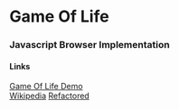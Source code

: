 # Game Of Life
### Javascript Browser Implementation
#### Links
[Game Of Life Demo](https://mayoujin.github.io/gol)  
[Wikipedia](https://en.wikipedia.org/wiki/Conway%27s_Game_of_Life)
[Refactored](https://github.com/mayoujin/gol/tree/dev-struct-refactor)

